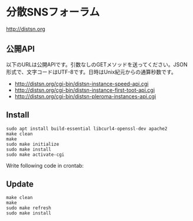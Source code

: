 # 分散SNSフォーラム

http://distsn.org

## 公開API

以下のURLは公開APIです。引数なしのGETメソッドを送ってください。JSON形式で、文字コードはUTF-8です。日時はUnix紀元からの通算秒数です。

* http://distsn.org/cgi-bin/distsn-instance-speed-api.cgi
* http://distsn.org/cgi-bin/distsn-instance-first-toot-api.cgi
* http://distsn.org/cgi-bin/distsn-pleroma-instances-api.cgi

## Install

    sudo apt install build-essential libcurl4-openssl-dev apache2
    make clean
    make
    sudo make initialize
    sudo make install
    sudo make activate-cgi

Write following code in crontab:

## Update

    make clean
    make
    sudo make refresh
    sudo make install
